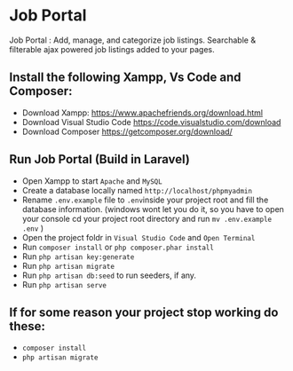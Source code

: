 # Job Portal
Job Portal : Add, manage, and categorize job listings. Searchable &amp; filterable ajax powered job listings added to your pages.

## Install the following Xampp, Vs Code and Composer:
- Download Xampp: https://www.apachefriends.org/download.html
- Download Visual Studio Code https://code.visualstudio.com/download
- Download Composer https://getcomposer.org/download/

## Run Job Portal (Build in Laravel)
- Open Xampp to start `Apache` and `MySQL`
- Create a database locally named `http://localhost/phpmyadmin`
- Rename `.env.example` file to `.env`inside your project root and fill the database information.
  (windows wont let you do it, so you have to open your console cd your project root directory and run `mv .env.example .env` )
- Open the project foldr in `Visual Studio Code` and `Open Terminal`
- Run `composer install` or ```php composer.phar install```
- Run `php artisan key:generate` 
- Run `php artisan migrate`
- Run `php artisan db:seed` to run seeders, if any.
- Run `php artisan serve`

## If for some reason your project stop working do these:
- `composer install`
- `php artisan migrate`
